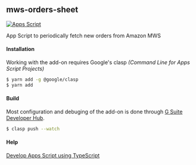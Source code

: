 ## mws-orders-sheet
[![Apps Script](https://img.shields.io/badge/Google%20Apps%20Script-green?style=flat)](https://script.google.com)

App Script to periodically fetch new orders from Amazon MWS

#### Installation
Working with the add-on requires Google's clasp *(Command Line for Apps Script Projects)*

```bash
$ yarn add -g @google/clasp
$ yarn add
```

#### Build
Most configuration and debuging of the add-on is done through [G Suite Developer Hub](https://script.google.com/home).

```bash
$ clasp push --watch
```

#### Help

[Develop Apps Script using TypeScript](https://developers.google.com/apps-script/guides/typescript)
